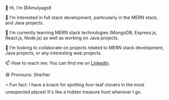 👋 Hi, I’m @Amulyags6

👀 I’m interested in full stack development, particularly in the MERN stack, and Java projects.

🌱 I’m currently learning MERN stack technologies (MongoDB, Express.js, React.js, Node.js) as well as working on Java projects.

💞️ I’m looking to collaborate on projects related to MERN stack development, Java projects, or any interesting web projects.

📫 How to reach me: You can find me on [LinkedIn](https://www.linkedin.com/in/amulya-g-s-204a72251?utm_source=share&utm_campaign=share_via&utm_content=profile&utm_medium=android_app).

😄 Pronouns: She/her

⚡ Fun fact: I have a knack for spotting four-leaf clovers in the most unexpected places! It's like a hidden treasure hunt wherever I go.
